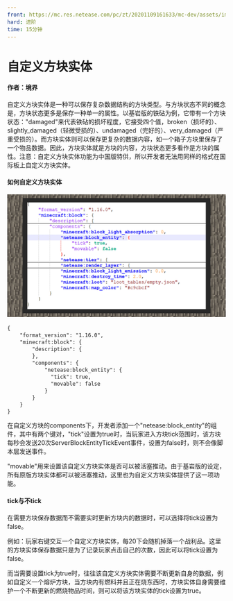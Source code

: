 ```yaml
---
front: https://mc.res.netease.com/pc/zt/20201109161633/mc-dev/assets/img/1_1.be3fdadc.jpg
hard: 进阶
time: 15分钟
---
```


# 自定义方块实体



#### 作者：境界



自定义方块实体是一种可以保存复杂数据结构的方块类型。与方块状态不同的概念是，方块状态更多是保存一种单一的属性。以基岩版的铁砧为例，它带有一个方块状态："damaged"来代表铁砧的损坏程度，它接受四个值，broken（损坏的）、slightly_damaged（轻微受损的）、undamaged（完好的）、very_damaged（严重受损的）。而方块实体则可以保存更复杂的数据内容，如一个箱子方块里保存了一个物品数据。因此，方块实体就是方块的内容，方块状态更多看作是方块的属性。注意：自定义方块实体功能为中国版特供，所以开发者无法用同样的格式在国际板上自定义方块实体。

 

#### 如何自定义方块实体

![](./images/1_1.jpg)



```
{
    "format_version": "1.16.0",
    "minecraft:block": {
        "description": {
        },
        "components": {
			"netease:block_entity": {
			  "tick": true,
			  "movable": false
			}
        }
    }
}
```

在自定义方块的components下，开发者添加一个"netease:block_entity"的组件，其中有两个键对，"tick"设置为true时，当玩家进入方块tick范围时，该方块每秒会发送20次ServerBlockEntityTickEvent事件，设置为false时，则不会像脚本层发送事件。

"movable"用来设置该自定义方块实体是否可以被活塞推动。由于基岩版的设定，所有原版方块实体都可以被活塞推动，这里也为自定义方块实体提供了这一项功能。



#### tick与不tick

在需要方块保存数据而不需要实时更新方块内的数据时，可以选择将tick设置为false。

例如：玩家右键交互一个自定义方块实体，每20下会随机掉落一个战利品。这里的方块实体保存数据只是为了记录玩家点击自己的次数，因此可以将tick设置为false。

 

而当需要设置tick为true时，往往该自定义方块实体需要不断更新自身的数据，例如自定义一个熔炉方块，当方块内有燃料并且正在烧东西时，方块实体自身需要维护一个不断更新的燃烧物品时间，则可以将该方块实体的tick设置为true。

